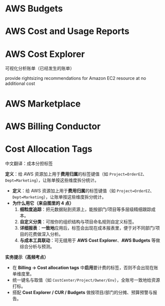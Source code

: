# AWS Budgets

# AWS Cost and Usage Reports

# AWS Cost Explorer

可视化分析账单（已经发生的账单）

provide rightsizing recommendations for Amazon EC2 resource at no additional cost

# AWS Marketplace

# AWS Billing Conductor

# Cost Allocation Tags

中文翻译：成本分担标签

**定义**：给 AWS 资源加上用于**费用归属**的标签键值（如 `Project=OrderEZ`、`Dept=Marketing`），让账单按这些维度拆分统计。

- **定义**：给 AWS 资源加上用于**费用归属**的标签键值（如 `Project=OrderEZ`、`Dept=Marketing`），让账单按这些维度拆分统计。
- **为什么用它（来自图里的 4 点）**
  1. **细粒度追踪**：把元数据贴到资源上，能按部门/项目等多层级精细跟踪成本。
  2. **自定义分类**：可按你的组织结构与项目命名规则自定义标签。
  3. **详细报表**：**一致地**应用后，标签会出现在成本报表里，便于对不同部门/项目的花费做深入分析。
  4. **与成本工具联动**：可无缝用于 **AWS Cost Explorer**、**AWS Budgets** 等做综合分析与预测。

**实务提示（高频考点）**

- 在 **Billing → Cost allocation tags** 中**启用**要计费的标签，否则不会出现在账单维度里。
- 统一键名与取值（如 `CostCenter/Project/Owner/Env`），全账号一致地给资源打标。
- 搭配 **Cost Explorer / CUR / Budgets** 做按项目/部门的分摊、预算预警与报告。